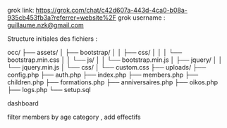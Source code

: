 grok link: https://grok.com/chat/c42d607a-443d-4ca0-b08a-935cb453fb3a?referrer=website%2F
grok username : guillaume.nzk@gmail.com

Structure initiales  des fichiers : 

occ/
├── assets/
│   ├── bootstrap/
│   │   ├── css/
│   │   │   └── bootstrap.min.css
│   │   └── js/
│   │       └── bootstrap.min.js
│   ├── jquery/
│   │   └── jquery.min.js
│   └── css/
│       └── custom.css
├── uploads/
├── config.php
├── auth.php
├── index.php
├── members.php
├── children.php
├── formations.php
├── anniversaires.php
├── oikos.php
├── logs.php
└── setup.sql


dashboard 


filter members by age category , add effectifs 